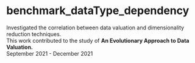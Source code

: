 # benchmark_dataType_dependency
Investigated the correlation between data valuation and dimensionality reduction techniques.<br>
This work contributed to the study of <b>An Evolutionary Approach to Data Valuation.</b><br>
September 2021 - December 2021